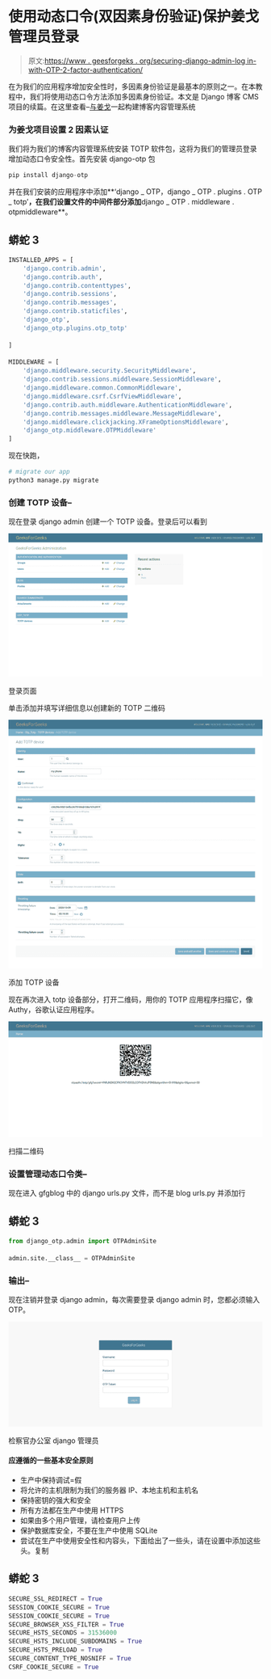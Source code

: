 # 使用动态口令(双因素身份验证)保护姜戈管理员登录

> 原文:[https://www . geesforgeks . org/securing-django-admin-log in-with-OTP-2-factor-authentication/](https://www.geeksforgeeks.org/securing-django-admin-login-with-otp-2-factor-authentication/)

在为我们的应用程序增加安全性时，多因素身份验证是最基本的原则之一。在本教程中，我们将使用动态口令方法添加多因素身份验证。本文是 Django 博客 CMS 项目的续篇。在这里查看–[与姜戈](https://www.geeksforgeeks.org/building-blog-cms-content-management-system-with-django/)一起构建博客内容管理系统

### 为姜戈项目设置 2 因素认证

我们将为我们的博客内容管理系统安装 TOTP 软件包，这将为我们的管理员登录增加动态口令安全性。首先安装 django-otp 包

```py
pip install django-otp
```

并在我们安装的应用程序中添加**‘django _ OTP，django _ OTP . plugins . OTP _ totp’**，在我们设置文件的中间件部分添加**django _ OTP . middleware . otpmiddleware**。

## 蟒蛇 3

```py
INSTALLED_APPS = [
    'django.contrib.admin',
    'django.contrib.auth',
    'django.contrib.contenttypes',
    'django.contrib.sessions',
    'django.contrib.messages',
    'django.contrib.staticfiles',
    'django_otp',
    'django_otp.plugins.otp_totp'

]

MIDDLEWARE = [
    'django.middleware.security.SecurityMiddleware',
    'django.contrib.sessions.middleware.SessionMiddleware',
    'django.middleware.common.CommonMiddleware',
    'django.middleware.csrf.CsrfViewMiddleware',
    'django.contrib.auth.middleware.AuthenticationMiddleware',
    'django.contrib.messages.middleware.MessageMiddleware',
    'django.middleware.clickjacking.XFrameOptionsMiddleware',
    'django_otp.middleware.OTPMiddleware'
]
```

现在快跑，

```py
# migrate our app
python3 manage.py migrate
```

### 创建 TOTP 设备–

现在登录 django admin 创建一个 TOTP 设备。登录后可以看到

![](img/4fc70b786f1faee6ef170cc22ec3fe92.png)

登录页面

单击添加并填写详细信息以创建新的 TOTP 二维码

![](img/c06185e47954e4294760b93d74535d46.png)

添加 TOTP 设备

现在再次进入 totp 设备部分，打开二维码，用你的 TOTP 应用程序扫描它，像 Authy，谷歌认证应用程序。

![](img/84bcdffb24027f2557d7144b917eb33a.png)

扫描二维码

### 设置管理动态口令类–

现在进入 gfgblog 中的 django urls.py 文件，而不是 blog urls.py 并添加行

## 蟒蛇 3

```py
from django_otp.admin import OTPAdminSite

admin.site.__class__ = OTPAdminSite
```

### 输出–

现在注销并登录 django admin，每次需要登录 django admin 时，您都必须输入 OTP。

![](img/b3c046029262ffebe391225fc5d3f777.png)

检察官办公室 django 管理员

#### 应遵循的一些基本安全原则

*   生产中保持调试=假
*   将允许的主机限制为我们的服务器 IP、本地主机和主机名
*   保持密钥的强大和安全
*   所有方法都在生产中使用 HTTPS
*   如果由多个用户管理，请检查用户上传
*   保护数据库安全，不要在生产中使用 SQLite
*   尝试在生产中使用安全性和内容头，下面给出了一些头，请在设置中添加这些头。复制

## 蟒蛇 3

```py
SECURE_SSL_REDIRECT = True
SESSION_COOKIE_SECURE = True
SESSION_COOKIE_SECURE = True
SECURE_BROWSER_XSS_FILTER = True
SECURE_HSTS_SECONDS = 31536000
SECURE_HSTS_INCLUDE_SUBDOMAINS = True
SECURE_HSTS_PRELOAD = True
SECURE_CONTENT_TYPE_NOSNIFF = True
CSRF_COOKIE_SECURE = True
```